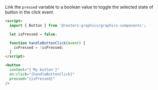 Link the `pressed` variable to a boolean value to toggle the selected state of button in the click event.

```html
<script>
  import { Button } from '@reuters-graphics/graphics-components';

  let isPressed = false;

  function handleButtonClick(event) {
    isPressed = !isPressed;
  }
</script>

<button
  content="{'My button'}"
  on:click="{handleButtonClick}"
  pressed="{isPressed}"
/>
```
